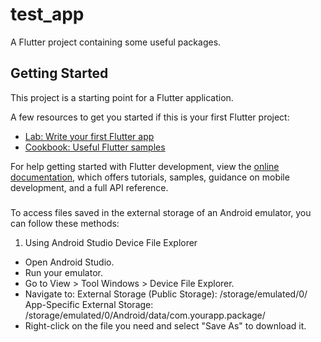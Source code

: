 # test_app

A Flutter project containing some useful packages.

## Getting Started

This project is a starting point for a Flutter application.

A few resources to get you started if this is your first Flutter project:

- [Lab: Write your first Flutter app](https://docs.flutter.dev/get-started/codelab)
- [Cookbook: Useful Flutter samples](https://docs.flutter.dev/cookbook)

For help getting started with Flutter development, view the
[online documentation](https://docs.flutter.dev/), which offers tutorials,
samples, guidance on mobile development, and a full API reference.

###
To access files saved in the external storage of an Android emulator, you can follow these methods:

1. Using Android Studio Device File Explorer
  - Open Android Studio.
  - Run your emulator.
  - Go to View > Tool Windows > Device File Explorer.
  - Navigate to:
    External Storage (Public Storage): /storage/emulated/0/
    App-Specific External Storage: /storage/emulated/0/Android/data/com.yourapp.package/
  - Right-click on the file you need and select "Save As" to download it.